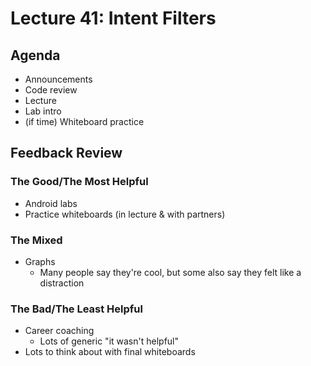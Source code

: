 # Lecture 41: Intent Filters

## Agenda

- Announcements
- Code review
- Lecture
- Lab intro
- (if time) Whiteboard practice

## Feedback Review

### The Good/The Most Helpful

- Android labs
- Practice whiteboards (in lecture & with partners)

### The Mixed

- Graphs
  - Many people say they're cool, but some also say they felt like a distraction

### The Bad/The Least Helpful

- Career coaching
  - Lots of generic "it wasn't helpful"
- Lots to think about with final whiteboards
